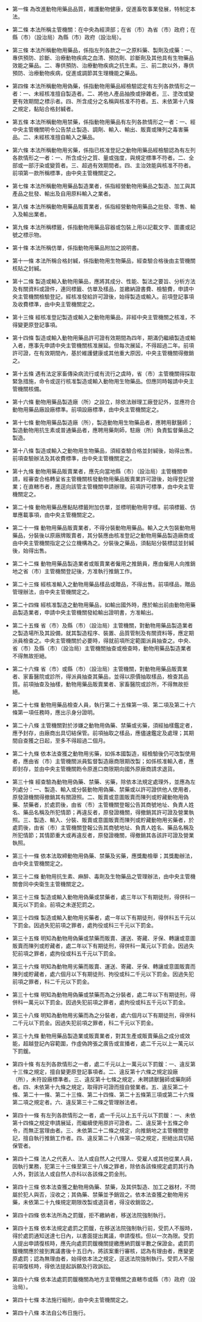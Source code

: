 * 第一條 為改進動物用藥品品質，維護動物健康，促進畜牧事業發展，特制定本法。

* 第二條 本法所稱主管機關：在中央為經濟部；在省（市）為省（市）政府；在縣（市）（設治局）為縣（市）政府（設治局）。

* 第三條 本法所稱動物用藥品，係指左列各款之一之原料藥、製劑及成藥：一、專供預防、診斷、治療動物疾病之血清、預防劑、診斷劑及其他具有生物藥品效能之藥品。二、專供預防、治療動物疾病之抗生素。三、前二款以外，專供預防、治療動物疾病，促進或調節其生理機能之藥品。

* 第四條 本法所稱動物用偽藥，係指動物用藥品經檢驗認定有左列各款情形之一者：一、未經核准擅自製造者。二、將他人產品抽換或摻雜者。三、塗改或變更有效期間之標示者。四、所含成分之名稱與核准不符者。五、未依第十八條之規定，黏貼合格封緘者。

* 第五條 本法所稱動物用禁藥，係指動物用藥品有左列各款情形之一者：一、經中央主管機關明令公告禁止製造、調劑、輸入、輸出、販賣或陳列之毒害藥品。二、未經核准擅自輸入之藥品。

* 第六條 本法所稱動物用劣藥，係指已核准登記之動物用藥品經檢驗認為有左列各款情形之一者：一、所含成分之質、量或強度，與規定標準不符者。二、全部或一部汙染或變質者。三、超過有效期間者。四、主治效能與核准不符者。前項第一款所稱標準，由中央主管機關定之。

* 第七條 本法所稱動物用藥品製造業者，係指經營動物用藥品之製造、加工與其產品之批發、輸出及自用原料輸入之業者。

* 第八條 本法所稱動物用藥品販賣業者，係指經營動物用藥品之批發、零售、輸入及輸出業者。

* 第九條 本法所稱標籤，係指動物用藥品容器或包裝上用以記載文字、圖畫或記號之標示物。

* 第十條 本法所稱仿單，係指動物用藥品附加之說明書。

* 第十一條 本法所稱合格封緘，係指動物用生物藥品，經查驗合格後由主管機關核貼之封緘。

* 第十二條 製造或輸入動物用藥品，應將其成分、性能、製法之要旨、分析方法及有關資料或證件，連同標籤、仿單及樣品，並繳納證書費、檢驗費，申請中央主管機關檢驗登記，經核准發給許可證後，始得製造或輸入。前項登記事項及收費標準，由中央主管機關定之。

* 第十三條 經核准登記製造或輸入之動物用藥品，非經中央主管機關之核准，不得變更原登記事項。

* 第十四條 製造或輸入動物用藥品許可證有效期間為四年，期滿仍繼續製造或輸入者，應事先申請中央主管機關核准展延。但每次展延，不得超過二年。前項許可證，在有效期間內，基於維護健康或其他重大原因，中央主管機關得撤銷之。

* 第十五條 遇有法定家畜傳染病流行或有流行之虞時，省（市）主管機關得採取緊急措施，命令或逕行核准製造或輸入動物用生物藥品。但應同時報請中央主管機關核備。

* 第十六條 動物用藥品製造廠（所）之設立，除依法辦理工廠登記外，並應符合動物用藥品廠設廠標準。前項設廠標準，由中央主管機關定之。

* 第十七條 動物用藥品製造廠（所），製造動物用生物藥品者，應聘用獸醫師；製造動物用抗生素或普通藥品者，應聘用藥劑師，駐廠（所）負責監督藥品之製造。

* 第十八條 製造或輸入之動物用生物藥品，須經查驗合格並封緘後，始得出售。前項查驗辦法及其收費標準，由中央主管機關定之。

* 第十九條 動物用藥品販賣業者，應先向當地縣（市）（設治局）主管機關申請，經審查合格轉呈省主管機關核發動物用藥品販賣業許可證後，始得登記營業；在直轄市者，應逕向該管主管機關申請辦理。前項許可標準，由中央主管機關定之。

* 第二十條 動物用藥品應黏貼標籤附加仿單，並標明動物用字樣。前項標籤、仿單應載事項，由中央主管機關定之。

* 第二十一條 動物用藥品販賣業者，不得分裝動物用藥品。輸入之大包裝動物用藥品，分裝後以原廠牌販賣者，其分裝應由核准登記之動物用藥品製造廠商或由中央主管機關指定之公立機構為之。分裝後之藥品，須黏貼分裝標誌並封緘後，始得出售。

* 第二十二條 動物用藥品製造業者或販賣業者僱用之推銷員，應由僱用人向推銷地之省（市）主管機關登記後，方准執行推銷工作。

* 第二十三條 經核准輸入之動物用藥品樣品或贈品，不得出售。前項樣品，贈品管理辦法，由中央主管機關定之。

* 第二十四條 經核准製造之動物用藥品，如輸出國外時，應於輸出前由動物用藥品製造業者，申請中央主管機關發給輸出證明書，方准輸出。

* 第二十五條 省（市）及縣（市）（設治局）主管機關，對動物用藥品製造業者之製造場所及其設備，就其製造程序、裝置、品質管制及有關資料等，應定期派員檢查之。中央主管機關於必要時，得就前項所定範圍派員抽查之。中央、省（市）及縣（市）（設治局）主管機關抽查或檢查時，動物用藥品製造業者不得無故拒絕。

* 第二十六條 省（市）或縣（市）（設治局）主管機關，對動物用藥品販賣業者、家畜醫院或診所，得派員抽查其藥品，並得以原價抽取樣品，檢查其品質。前項抽查及抽樣，動物用藥品販賣業者、家畜醫院或診所，不得無故拒絕。

* 第二十七條 動物用藥品檢查人員，執行第二十五條第一項、第二項及第二十六條第一項任務時，應出示身分證明。

* 第二十八條 主管機關對於涉嫌之動物用偽藥、禁藥或劣藥，須經抽樣鑑定者，應予封存，由廠商出具切結保管。前項抽取之樣品，應儘速鑑定及處理；其期間自查獲之日起，至多不得超過二個月。

* 第二十九條 依本法查獲之動物用劣藥，如係本國製造，經檢驗後仍可改製使用者，應由省（市）主管機關派員監督製造廠商限期改製；如係核准輸入者，應即封存，並由中央主管機關飭令原進口商限期向國外原廠商請求退貨。

* 第三十條 經查驗為動物用偽藥、禁藥、劣藥，除依本法規定處理外，並應為左列處分：一、製造、輸入或分裝動物用偽藥、禁藥或以許可證供他人使用者，原發證機關得撤銷其有關證照。二、販賣或意圖販賣而陳列或貯藏動物用偽藥、禁藥者，於處罰後，由省（市）主管機關登報公告其商號地址、負責人姓名、藥品名稱及所犯情節；再違反者，原發證機關，得撤銷其許可證及營業執照。三、製造、輸入、分裝、販賣或意圖販賣而陳列或貯藏動物用劣藥者，於處罰後，由省（市）主管機關登報公告其商號地址、負責人姓名、藥品名稱及所犯情節；其情節重大或再違反者，原發證機關，得撤銷其各該許可證及營業執照。

* 第三十一條 依本法取締動物用偽藥、禁藥及劣藥，應獎勵檢舉；其獎勵辦法，由中央主管機關定之。

* 第三十二條 動物用抗生素、麻醉、毒劑及生物藥品之管理辦法，由中央主管機關會同中央衛生主管機關定之。

* 第三十三條 製造或輸入動物用偽藥或禁藥者，處三年以下有期徒刑，得併科一萬元以下罰金。前項之未遂犯罰之。

* 第三十四條 製造或輸入動物用劣藥者，處一年以下有期徒刑，得併科五千元以下罰金。因過失犯前項之罪者，處拘役或科三千元以下罰金。

* 第三十五條 明知為動物用偽藥或禁藥而販賣、運送、寄藏、牙保、轉讓或意圖販賣而陳列或貯藏者，處二年以下有期徒刑，得併科一萬元以下罰金。因過失犯前項之罪者，處拘役或科五千元以下罰金。

* 第三十六條 明知為動物用劣藥而販賣、運送、寄藏、牙保、轉讓或意圖販賣而陳列或貯藏者，處六個月以下有期徒刑、拘役或科二千元以下罰金。因過失犯前項之罪者，科二千元以下罰金。

* 第三十七條 明知為動物用偽藥或禁藥而為之分裝者，處二年以下有期徒刑，得併科一萬元以下罰金。因過失犯前項之罪者，處拘役或科五千元以下罰金。

* 第三十八條 明知為動物用劣藥而為之分裝者，處六個月以下有期徒刑，得併科二千元以下罰金。因過失犯前項之罪者，科二千元以下罰金。

* 第三十九條 動物用藥品製造業或販賣業者，對其生產或販賣藥品之成分或效能，超越登記內容範圍，作虛偽誇張之廣告或宣播者，處二千元以上一萬元以下罰鍰。

* 第四十條 有左列各款情形之一者，處二千元以上一萬元以下罰鍰：一、違反第十三條之規定，擅自變更原登記事項者。二、違反第十六條之規定設廠（所），未符設廠標準者。三、違反第十七條之規定，未聘請獸醫師或藥劑師者。四、未依第十九條之規定，取得許可證而擅自營業者。五、違反第二十條、第二十一條、第二十三條、第二十四條、第二十五條第三項或第二十六條第二項之規定者。六、違反第三十二條之管理辦法者。

* 第四十一條 有左列各款情形之一者，處一千元以上五千元以下罰鍰：一、未依第十四條之規定申請展延，而繼續使用原許可證者。二、違反第十五條之命令，而無正當理由者。三、未依第二十二條之規定，向推銷地之主管機關登記，擅自執行推銷工作者。四、違反第二十八條第一項之規定，拒絕出具切結保管者。

* 第四十二條 法人之代表人、法人或自然人之代理人、受雇人或其他從業人員，因執行業務，犯第三十三條至第三十八條之罪者，除依各該條規定處罰其行為人外，對該法人或自然人亦科以各該條之罰金刑。

* 第四十三條 依本法查獲之動物用偽藥、禁藥，及其供製造、加工之器材，不問屬於犯人與否，沒收之；其偽藥、禁藥並予銷毀之。依本法查獲之動物用劣藥，未依第二十九條規定期限改製或退貨者，得沒收銷毀之。

* 第四十四條 依本法所為之罰鍰，拒不繳納者，移送法院強制執行。

* 第四十五條 依本法規定處罰之罰鍰，在移送法院強制執行前，受罰人不服時，得於處罰通知送達七日內，以書面提出異議，申請復核。但以一次為限。受罰人提出申請復核時，應先向處罰罰鍰機關提繳應納罰鍰半數之保證金。處罰罰鍰機關應於接到異議書後十五日內，將該案重行審核，認為有理由者，應變更原處罰；認為無理由者，始得依本法之規定，逕送法院強制執行。受罰人不服前項復核時，得依法提起訴願及行政訴訟。

* 第四十六條 依本法處罰罰鍰機關為地方主管機關之直轄市或縣（市）政府（設治局）。

* 第四十七條 本法施行細則，由中央主管機關定之。

* 第四十八條 本法自公布日施行。

